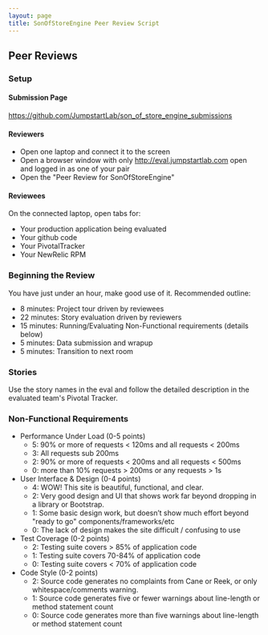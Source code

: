 ```yaml
---
layout: page
title: SonOfStoreEngine Peer Review Script
---
```


## Peer Reviews

### Setup

#### Submission Page

https://github.com/JumpstartLab/son_of_store_engine_submissions

#### Reviewers

* Open one laptop and connect it to the screen
* Open a browser window with only http://eval.jumpstartlab.com open and logged in as one of your pair
* Open the "Peer Review for SonOfStoreEngine"

#### Reviewees

On the connected laptop, open tabs for:

* Your production application being evaluated
* Your github code
* Your PivotalTracker
* Your NewRelic RPM
  
### Beginning the Review

You have just under an hour, make good use of it. Recommended outline:

* 8 minutes: Project tour driven by reviewees
* 22 minutes: Story evaluation driven by reviewers
* 15 minutes: Running/Evaluating Non-Functional requirements (details below)
* 5 minutes: Data submission and wrapup
* 5 minutes: Transition to next room

### Stories

Use the story names in the eval and follow the detailed description in the evaluated team's Pivotal Tracker.

### Non-Functional Requirements

* Performance Under Load (0-5 points)
  * 5: 90% or more of requests < 120ms and all requests < 200ms
  * 3: All requests sub 200ms
  * 2: 90% or more of requests < 200ms and all requests < 500ms
  * 0: more than 10% requests > 200ms or any requests > 1s
* User Interface & Design (0-4 points)
  * 4: WOW! This site is beautiful, functional, and clear.
  * 2: Very good design and UI that shows work far beyond dropping in a library or Bootstrap.
  * 1: Some basic design work, but doesn’t show much effort beyond "ready to go" components/frameworks/etc
  * 0: The lack of design makes the site difficult / confusing to use
* Test Coverage (0-2 points)
  * 2: Testing suite covers > 85% of application code
  * 1: Testing suite covers 70-84% of application code
  * 0: Testing suite covers < 70% of application code
* Code Style (0-2 points)
  * 2: Source code generates no complaints from Cane or Reek, or only whitespace/comments warning.
  * 1: Source code generates five or fewer warnings about line-length or method statement count
  * 0: Source code generates more than five warnings about line-length or method statement count
